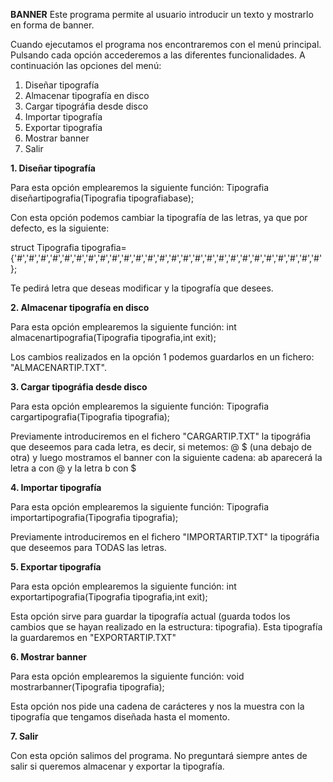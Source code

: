 **BANNER**
Este programa permite al usuario introducir un texto y mostrarlo en forma de banner.

Cuando ejecutamos el programa nos encontraremos con el menú principal. Pulsando cada opción accederemos a las diferentes funcionalidades. A continuación las opciones del menú:
1. Diseñar tipografía
2. Almacenar tipografía en disco
3. Cargar tipográfia desde disco
4. Importar tipografía
5. Exportar tipografía
6. Mostrar banner
7. Salir

**1. Diseñar tipografía**

Para esta opción emplearemos la siguiente función:
Tipografia diseñartipografia(Tipografia tipografiabase);

Con esta opción podemos cambiar la tipografía de las letras, ya que por defecto, es la siguiente:

struct Tipografia tipografia={'#','#','#','#','#','#','#','#','#','#','#','#','#','#','#','#','#','#','#','#','#','#','#','#','#','#'};

Te pedirá letra que deseas modificar y la tipografía que desees.

**2. Almacenar tipografía en disco**

Para esta opción emplearemos la siguiente función:
int almacenartipografia(Tipografia tipografia,int exit);

Los cambios realizados en la opción 1 podemos guardarlos en un fichero: "ALMACENARTIP.TXT".

**3. Cargar tipográfia desde disco**

Para esta opción emplearemos la siguiente función:
Tipografia cargartipografia(Tipografia tipografia);

Previamente introduciremos en el fichero "CARGARTIP.TXT" la tipográfia que deseemos para cada letra, es decir, si metemos: @ $ (una debajo de otra) y luego mostramos el banner con la siguiente cadena: ab aparecerá la letra a con @ y la letra b con $

**4. Importar tipografía**

Para esta opción emplearemos la siguiente función:
Tipografia importartipografia(Tipografia tipografia);

Previamente introduciremos en el fichero "IMPORTARTIP.TXT" la tipográfia que deseemos para TODAS las letras. 

**5. Exportar tipografía**

Para esta opción emplearemos la siguiente función:
int exportartipografia(Tipografia tipografia,int exit);

Esta opción sirve para guardar la tipografía actual (guarda todos los cambios que se hayan realizado en la estructura: tipografia). Esta tipografía la guardaremos en "EXPORTARTIP.TXT"

**6. Mostrar banner**

Para esta opción emplearemos la siguiente función:
void mostrarbanner(Tipografia tipografia);

Esta opción nos pide una cadena de carácteres y nos la muestra con la tipografía que tengamos diseñada hasta el momento.


**7. Salir**

Con esta opción salimos del programa. No preguntará siempre antes de salir si queremos almacenar y exportar la tipografía.

